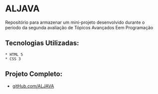 # ALJAVA

Repositório para armazenar um mini-projeto desenvolvido durante o período da segunda avaliação de Tópicos Avançados Eem Programação

## Tecnologias Utilizadas:
    * HTML 5
    * CSS 3

## Projeto Completo:
- [gitHub.com/ALJAVA](https://github.com/DesenvolvedorJJ/ALJAVA)
